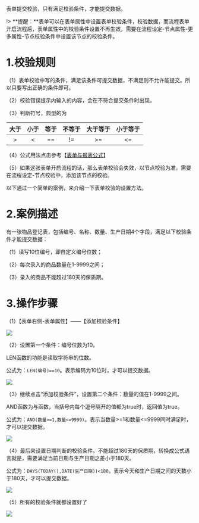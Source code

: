 表单提交校验，只有满足校验条件，才能提交数据。

!> **提醒：**表单可以在表单属性中设置表单校验条件，校验数据，而流程表单开启流程后，表单属性中的校验条件设置不再生效，需要在流程设定-节点属性-更多属性-节点校验条件中设置该节点的校验条件。


# 1.校验规则

（1）表单校验中写的条件，满足该条件可提交数据，不满足则不允许能提交。所以只要写出正确的条件即可。

（2）校验错误提示内输入的内容，会在不符合提交条件时出现。

（3）判断符号，典型的为

|  大于  |    小于 |   等于 | 不等于 | 大于等于 | 小于等于 |
|  :--:  |  :--:  |  :--:  |  :--:  |  :--:  |  :--:  |
|  >     |  <     |  ==    |  !=    | >=     |  <=    |

（4）公式用法点击参考【[表单与报表公式](6-3公式.md ':target=_blank')】

（5）如果这张表单开启流程的话，那么表单校验会失效，以节点校验为准。需要在流程设定-节点校验中，添加该节点的校验。

以下通过一个简单的案例，来介绍一下表单校验的设置方法。

# 2.案例描述

有一张物品登记表，包括编号、名称、数量、生产日期4个字段，满足以下校验条件才能提交数据：

（1）填写10位编号，即自定义编号位数；

（2）每次录入的商品数量在1-9999之间；

（3）录入的商品不能超过180天的保质期。

# 3.操作步骤

（1）【表单右侧-表单属性】——【添加校验条件】

![](../img/6-2-1i1.png)

（2）设置第一个条件：编号位数为10。

LEN函数的功能是读取字符串的位数。

公式为：`LEN(编号)==10`。表示编码为10位时，才可以提交数据。

![](../img/6-2-1i2.png)

（3）继续点击“添加校验条件”，设置第二个条件：数量的值在1-9999之间。

AND函数为与函数，当括号内每个逗号隔开的值都为true时，返回值为true。

公式为：`AND(数量>=1,数量<=9999)`。表示当数量>=1和数量<=9999同时满足时，才可以提交数据。

![](../img/6-2-1i3.png)

（4）最后来设置日期判断的校验条件。不能超过180天的保质期，转换成公式语言就是，需要满足当前日期与生产日期之差小于180天。

公式为：`DAYS(TODAY(),DATE(生产日期))<180`。表示今天和生产日期之间的天数小于180天，才可以提交数据。

![](../img/6-2-1i4.png)

（5）所有的校验条件就都设置好了

![](../img/6-2-1i5.png)




